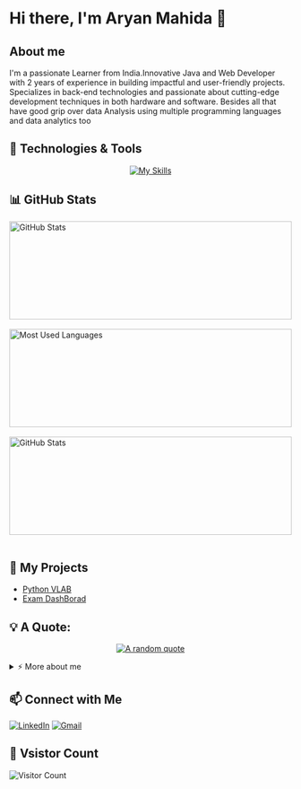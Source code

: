 # Hi there, I'm Aryan Mahida 👋
## About me 
<p>I'm a passionate Learner from India.Innovative Java and Web Developer with 2 years of experience in building impactful and user-friendly projects. 
Specializes in back-end technologies and passionate about cutting-edge development techniques in both hardware and software.
Besides all that have good grip over data Analysis using multiple programming languages and data analytics too </p>

## 🔧 Technologies & Tools
<div align="center">
  
[![My Skills](https://skillicons.dev/icons?i=c,cs,cpp,java,jquery,git,github,js,html,css,react,nextjs,nodejs,php,py,r,tailwind,bootstrap,arduino,spring,&perline=10)](https://skillicons.dev)
</div>
<!-- Add more badges for your other skills -->

## 📊 GitHub Stats
<div>

  <div>
    <img height=175 width=100% alt="GitHub Stats" src="https://github-readme-stats.vercel.app/api?username=aryan083&show_icons=true&count_private=true&theme=dark" />&nbsp;&nbsp;
  </div>
  <div>
    <img height=175 width=100% alt="Most Used Languages" src="https://github-readme-stats.vercel.app/api/top-langs/?username=aryan083&layout=compact&theme=dark" />&nbsp;&nbsp;
    </div>
  <div>
    <img height="175" width=100% src="https://github-readme-streak-stats.herokuapp.com/?user=aryan083&theme=dark" alt="GitHub Stats" />&nbsp;&nbsp;
  </div>

</div>




## 🚀 My Projects

- [Python VLAB](https://github.com/aryan083/P-ython-project)
- [Exam DashBorad](https://github.com/aryan083/for_JAVA_END_SEM-2_PROJECT)

## 💡 A Quote:
<div align="center"> 

[![A random quote](https://quotes-github-readme.vercel.app/api?type=horizontal&theme=dark)](https://github.com/piyushsuthar/github-readme-quotes)
</div>
<!-- Custom section for additional information -->
<details>
  <summary>⚡ More about me</summary>
  <p>
    Hello Again! I'm Aryan Mahida currently a student at Marwadi University. A enthusiastic learner persuing my <b> beacholors in Inforamtion and Communication Technology</b>.
    Currently I'm in my second year
  </p>
  <!-- Add more details about yourself -->

</details>



<!-- Add more social media badges or customize as needed -->
## 📫 Connect with Me

[![LinkedIn](https://img.shields.io/badge/LinkedIn-0077B5?style=for-the-badge&logo=linkedin&logoColor=white)](https://www.linkedin.com/in/aryan-mahida-982749251)
[![Gmail](https://img.shields.io/badge/Gmail-D14836?style=for-the-badge&logo=gmail&logoColor=white)](mailto:aryanmahida2@gmail.com)

## 🔔 Vsistor Count
![Visitor Count](https://profile-counter.glitch.me/aryan083/count.svg)
